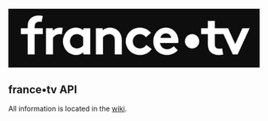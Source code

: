 ![france•tv](https://github.com/hyugogirubato/API-france-tv/blob/main/img_title.png?raw=true)

## france•tv API
All information is located in the [wiki](https://github.com/hyugogirubato/API-france-tv/wiki).
